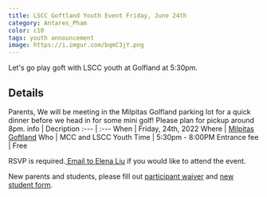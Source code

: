 ```yaml
---
title: LSCC Goftland Youth Event Friday, June 24th
category: Antares_Pham
color: c10
tags: youth announcement
image: https://i.imgur.com/bqmC3jY.png
---
```

Let's go play goft with LSCC youth at Golfland at 5:30pm. 
<!--more-->
## Details
Parents, We will be meeting in the Milpitas Golfland parking lot for a quick dinner before we head in for some mini golf! Please plan for pickup around 8pm.
info | Decription
:--- | :---
When | Friday, 24th, 2022
Where | [Milpitas Goftland]
Who | MCC and LSCC Youth
Time | 5:30pm - 8:00PM
Entrance fee | Free

RSVP is required.<a href="mailto:elena.liu@livingstonescc.com"> Email to Elena Liu</a> if you would like to attend the event.

New parents and students, please fill out [participant waiver] and [new student form].

[Milpitas Goftland]: https://goo.gl/maps/n1ofBMcybqYTzaJc7
[participant waiver]: https://livingstonescc.com/byf-waiver
[new student form]: https://docs.google.com/forms/d/e/1FAIpQLSek0vy7fUqZ8H82Yl-OCmvxqPjP7NYrUbAkzyviO-Pk0OfA3w/viewform
